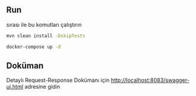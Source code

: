 
## Run
sırası ile bu komutları çalıştırın

```bash
mvn clean install -DskipTests
```

```bash
docker-compose up -d
```
## Doküman
Detaylı Request-Response Dokümanı için [http://localhost:8083/swagger-ui.html](http://localhost:8080/swagger-ui.html) adresine gidin

